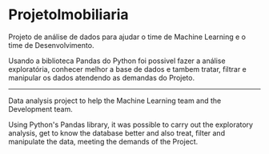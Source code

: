 # ProjetoImobiliaria
Projeto de análise de dados para ajudar o time de Machine Learning e o time de Desenvolvimento.

Usando a biblioteca Pandas do Python foi possivel fazer a análise exploratória, conhecer melhor a base de dados e tambem tratar, filtrar e manipular os dados atendendo as demandas do Projeto.

***
Data analysis project to help the Machine Learning team and the Development team.

Using Python's Pandas library, it was possible to carry out the exploratory analysis, get to know the database better and also treat, filter and manipulate the data, meeting the demands of the Project.
